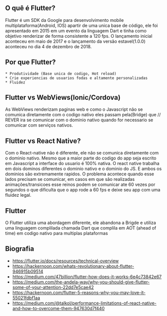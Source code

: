 ## O quê é Flutter?

Flutter é um SDK da Google para desenvolvimento mobile multiplataforma(Android, IOS) apartir de uma
unica base de código, ele foi apresentado em 2015 em um evento da linguagem Dart e tinha 
como objetivo renderizar de forma consistente a 120 fps. O lançamento inicial aconteceu em maio de 2017
e o lançamento da versão estavel(1.0.0) aconteceu no dia 4 de dezembro de 2018.

## Por que Flutter?
	* Produtividade (Base unica de codigo, Hot reload)
	* Crie experiencias de usuarios fodas e altamente personalizadas
    * Fluidez
## Flutter vs WebViews(Ionic/Cordova)

As WebViews renderizam paginas web e como o Javascript não se comunica diretamente com o 
codigo nativo eles passam pela(Bridge) que // REVER ira se comunicar com o dominio nativo quando
for necessario se comunicar com serviços nativos.

## Flutter vs React Native?

Com o React-native não é diferente, ele não se comunica diretamente com o dominio nativo.
Mesmo que a maior parte do codigo do app seja escrito em Javascript a interface do usuario
é 100% nativa.
O react native trabalha em dois dominos diferentes o dominio nativo e o dominio do JS.
E ambos os dominios são extremamente rapidos. O problema acontece quando esse lados precisam se
comunicar, em casos em que são realizadas animações/transicoes esse reinos podem se comunicar ate 60 vezes
por segundos o que dificulta que o app rode a 60 fps e deixe seu app com uma fluidez legal.

## Flutter

O Flutter utiliza uma abordagem diferente, ele abandona a Brigde e utiliza uma linguagem 
complilada chamada Dart que complila em AOT (ahead of time) em codigo nativo para multiplas 
plataformas


	





## Biografia

- https://flutter.io/docs/resources/technical-overview
- https://hackernoon.com/whats-revolutionary-about-flutter-946915b09514
- https://medium.com/47billion/flutter-how-does-it-works-6e4c73842e67
- https://medium.com/the-andela-way/why-you-should-give-flutter-some-of-your-attention-22dd7e5cae42
- https://hackernoon.com/flutter-5-reasons-why-you-may-love-it-55021fdbf1aa
- https://medium.com/@talkol/performance-limitations-of-react-native-and-how-to-overcome-them-947630d7f440